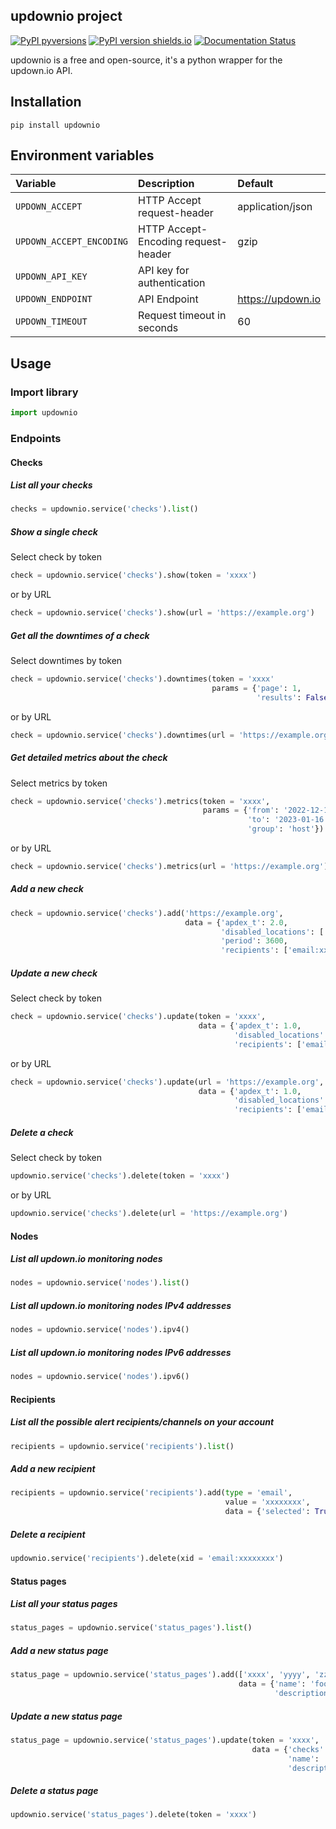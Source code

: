 ## updownio project

[![PyPI pyversions](https://img.shields.io/pypi/pyversions/updownio.svg)](https://pypi.org/project/updownio/)
[![PyPI version shields.io](https://img.shields.io/pypi/v/updownio.svg)](https://pypi.org/project/updownio/)
[![Documentation Status](https://readthedocs.org/projects/updownio/badge/?version=latest)](https://updownio.readthedocs.io/)

updownio is a free and open-source, it's a python wrapper for the updown.io API.

## Installation

`pip install updownio`

## Environment variables

| Variable                 | Description                 | Default |
|:-------------------------|:----------------------------|:--------|
| `UPDOWN_ACCEPT`          | HTTP Accept request-header  | application/json |
| `UPDOWN_ACCEPT_ENCODING` | HTTP Accept-Encoding request-header | gzip |
| `UPDOWN_API_KEY`         | API key for authentication  | <span/> |
| `UPDOWN_ENDPOINT`        | API Endpoint                | https://updown.io |
| `UPDOWN_TIMEOUT       `  | Request timeout in seconds  | 60 |

## Usage

### Import library

```python
import updownio
```

### Endpoints

#### Checks

##### List all your checks

```python
checks = updownio.service('checks').list()
```

##### Show a single check

Select check by token

```python
check = updownio.service('checks').show(token = 'xxxx')
```
or by URL

```python
check = updownio.service('checks').show(url = 'https://example.org')
```

##### Get all the downtimes of a check

Select downtimes by token

```python
check = updownio.service('checks').downtimes(token = 'xxxx'
                                             params = {'page': 1,
                                                       'results': False})
```
or by URL

```python
check = updownio.service('checks').downtimes(url = 'https://example.org')
```

##### Get detailed metrics about the check

Select metrics by token

```python
check = updownio.service('checks').metrics(token = 'xxxx',
                                           params = {'from': '2022-12-16 15:11:17 +0100',
                                                     'to': '2023-01-16 15:11:17 +0100',
                                                     'group': 'host'})
```
or by URL

```python
check = updownio.service('checks').metrics(url = 'https://example.org')
```

##### Add a new check

```python
check = updownio.service('checks').add('https://example.org',
                                       data = {'apdex_t': 2.0,
                                               'disabled_locations': ['fra', 'syd'],
                                               'period': 3600,
                                               'recipients': ['email:xxxxxxxx', 'slack:xxxxxxxx']})
```

##### Update a new check

Select check by token

```python
check = updownio.service('checks').update(token = 'xxxx',
                                          data = {'apdex_t': 1.0,
                                                  'disabled_locations': ['fra', 'syd'],
                                                  'recipients': ['email:xxxxxxxx', 'slack:xxxxxxxx']})
```
or by URL

```python
check = updownio.service('checks').update(url = 'https://example.org',
                                          data = {'apdex_t': 1.0,
                                                  'disabled_locations': ['fra', 'syd'],
                                                  'recipients': ['email:xxxxxxxx', 'slack:xxxxxxxx']})
```

##### Delete a check

Select check by token

```python
updownio.service('checks').delete(token = 'xxxx')
```
or by URL

```python
updownio.service('checks').delete(url = 'https://example.org')
```

#### Nodes

##### List all updown.io monitoring nodes

```python
nodes = updownio.service('nodes').list()
```

##### List all updown.io monitoring nodes IPv4 addresses

```python
nodes = updownio.service('nodes').ipv4()
```

##### List all updown.io monitoring nodes IPv6 addresses

```python
nodes = updownio.service('nodes').ipv6()
```

#### Recipients

##### List all the possible alert recipients/channels on your account

```python
recipients = updownio.service('recipients').list()
```

##### Add a new recipient

```python
recipients = updownio.service('recipients').add(type = 'email',
                                                value = 'xxxxxxxx',
                                                data = {'selected': True})
```

##### Delete a recipient

```python
updownio.service('recipients').delete(xid = 'email:xxxxxxxx')
```

#### Status pages

##### List all your status pages

```python
status_pages = updownio.service('status_pages').list()
```

##### Add a new status page

```python
status_page = updownio.service('status_pages').add(['xxxx', 'yyyy', 'zzzz'],
                                                   data = {'name': 'foo',
                                                           'description': 'bar'})
```

##### Update a new status page

```python
status_page = updownio.service('status_pages').update(token = 'xxxx',
                                                      data = {'checks': ['xxxx', 'zzzz'],
                                                              'name': 'spam',
                                                              'description': 'ham'})
```

##### Delete a status page

```python
updownio.service('status_pages').delete(token = 'xxxx')
```
